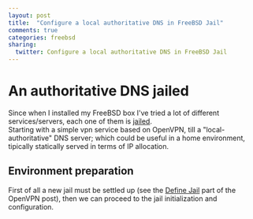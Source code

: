 ```yaml
---
layout: post
title:  "Configure a local authoritative DNS in FreeBSD Jail"
comments: true
categories: freebsd
sharing:
  twitter: Configure a local authoritative DNS in FreeBSD Jail
---
```


# An authoritative DNS jailed

Since when I installed my FreeBSD box I've tried a lot of different services/servers, each one of them is [jailed](https://www.freebsd.org/doc/handbook/jails.html).  
Starting with a simple vpn service based on OpenVPN, till a "local-authoritative" DNS server; which could be useful in a home environment, tipically statically served in terms of IP allocation.

## Environment preparation

First of all a new jail must be settled up (see the [Define Jail](https://www.carlomaiorano.me/freebsd/2019/02/18/openvpn-freebsd-jail.html) part of the OpenVPN post), then we can proceed to the jail initialization and configuration.